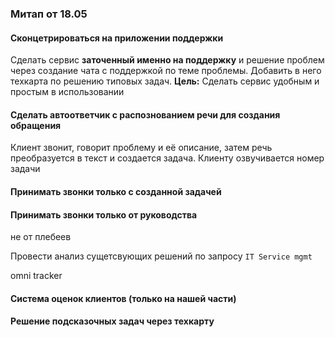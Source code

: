 ### Митап от 18.05

#### Сконцетрироваться на приложении поддержки

Сделать сервис **заточенный именно на поддержку** и решение проблем через создание чата с поддержкой по теме проблемы. Добавить в него техкарта по решению типовых задач.
**Цель:** Сделать сервис удобным и простым в использовании

#### Сделать автоответчик с распознованием речи для создания обращения

Клиент звонит, говорит проблему и её описание, затем речь преобразуется в текст и создается задача. Клиенту озвучивается номер задачи

#### Принимать звонки только с созданной задачей

#### Принимать звонки только от руководства
не от плебеев

Провести анализ сущетсвующих решений по запросу
`IT Service mgmt`

omni tracker

#### Система оценок клиентов (только на нашей части)

#### Решение подсказочных задач через техкарту